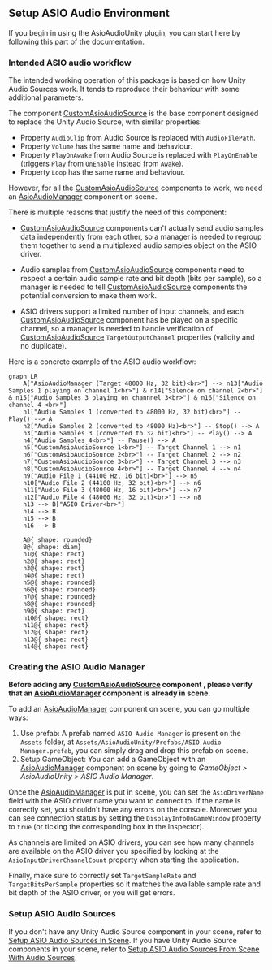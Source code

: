 ## Setup ASIO Audio Environment

If you begin in using the AsioAudioUnity plugin, you can start here by following this part of the documentation.

### Intended ASIO audio workflow

The intended working operation of this package is based on how Unity Audio Sources work. It tends to reproduce their behaviour with some additional parameters.

The component [CustomAsioAudioSource](/docs/Audio%20Components/CustomAsioAudioSource.md) is the base component designed to replace the Unity Audio Source, with similar properties:
- Property `AudioClip` from Audio Source is replaced with `AudioFilePath`.
- Property `Volume` has the same name and behaviour.
- Property `PlayOnAwake` from Audio Source is replaced with `PlayOnEnable` (triggers `Play` from `OnEnable` instead from `Awake`).
- Property `Loop` has the same name and behaviour.

However, for all the [CustomAsioAudioSource](/docs/Audio%20Components/CustomAsioAudioSource.md) components to work, we need an [AsioAudioManager](/docs/Audio%20Components/AsioAudioManager.md) component on scene.

There is multiple reasons that justify the need of this component:
- [CustomAsioAudioSource](/docs/Audio%20Components/CustomAsioAudioSource.md) components can't actually send audio samples data independently from each other, so a manager is needed to regroup them together to send a multiplexed audio samples object on the ASIO driver.

- Audio samples from [CustomAsioAudioSource](/docs/Audio%20Components/CustomAsioAudioSource.md) components need to respect a certain audio sample rate and bit depth (bits per sample), so a manager is needed to tell [CustomAsioAudioSource](/docs/Audio%20Components/CustomAsioAudioSource.md) components the potential conversion to make them work.

- ASIO drivers support a limited number of input channels, and each [CustomAsioAudioSource](/docs/Audio%20Components/CustomAsioAudioSource.md) component has be played on a specific channel, so a manager is needed to handle verification of [CustomAsioAudioSource](/docs/Audio%20Components/CustomAsioAudioSource.md) `TargetOutputChannel` properties (validity and no duplicate).

Here is a concrete example of the ASIO audio workflow:

```mermaid
graph LR
    A["AsioAudioManager (Target 48000 Hz, 32 bit)<br>"] --> n13["Audio Samples 1 playing on channel 1<br>"] & n14["Silence on channel 2<br>"] & n15["Audio Samples 3 playing on channnel 3<br>"] & n16["Silence on channel 4 <br>"]
    n1["Audio Samples 1 (converted to 48000 Hz, 32 bit)<br>"] -- Play() --> A
    n2["Audio Samples 2 (converted to 48000 Hz)<br>"] -- Stop() --> A
    n3["Audio Samples 3 (converted to 32 bit)<br>"] -- Play() --> A
    n4["Audio Samples 4<br>"] -- Pause() --> A
    n5["CustomAsioAudioSource 1<br>"] -- Target Channel 1 --> n1
    n6["CustomAsioAudioSource 2<br>"] -- Target Channel 2 --> n2
    n7["CustomAsioAudioSource 3<br>"] -- Target Channel 3 --> n3
    n8["CustomAsioAudioSource 4<br>"] -- Target Channel 4 --> n4
    n9["Audio File 1 (44100 Hz, 16 bit)<br>"] --> n5
    n10["Audio File 2 (44100 Hz, 32 bit)<br>"] --> n6
    n11["Audio File 3 (48000 Hz, 16 bit)<br>"] --> n7
    n12["Audio File 4 (48000 Hz, 32 bit)<br>"] --> n8
    n13 --> B["ASIO Driver<br>"]
    n14 --> B
    n15 --> B
    n16 --> B

    A@{ shape: rounded}
    B@{ shape: diam}
    n1@{ shape: rect}
    n2@{ shape: rect}
    n3@{ shape: rect}
    n4@{ shape: rect}
    n5@{ shape: rounded}
    n6@{ shape: rounded}
    n7@{ shape: rounded}
    n8@{ shape: rounded}
    n9@{ shape: rect}
    n10@{ shape: rect}
    n11@{ shape: rect}
    n12@{ shape: rect}
    n13@{ shape: rect}
    n14@{ shape: rect}
```

### Creating the ASIO Audio Manager

**Before adding any [CustomAsioAudioSource](/docs/Audio%20Components/CustomAsioAudioSource.md) component , please verify that an [AsioAudioManager](/docs/Audio%20Components/AsioAudioManager.md) component is already in scene.**

To add an [AsioAudioManager](/docs/Audio%20Components/AsioAudioManager.md) component on scene, you can go multiple ways:

1. Use prefab: A prefab named `ASIO Audio Manager` is present on the `Assets` folder, at `Assets/AsioAudioUnity/Prefabs/ASIO Audio Manager.prefab`, you can simply drag and drop this prefab on scene.
2. Setup GameObject: You can add a GameObject with an [AsioAudioManager](/docs/Audio%20Components/AsioAudioManager.md) component on scene by going to *GameObject > AsioAudioUnity > ASIO Audio Manager*.

Once the [AsioAudioManager](/docs/Audio%20Components/AsioAudioManager.md) is put in scene, you can set the `AsioDriverName` field with the ASIO driver name you want to connect to. If the name is correctly set, you shouldn't have any errors on the console. Moreover you can see connection status by setting the `DisplayInfoOnGameWindow` property to `true` (or ticking the corresponding box in the Inspector).

As channels are limited on ASIO drivers, you can see how many channels are available on the ASIO driver you specified by looking at the `AsioInputDriverChannelCount` property when starting the application.

Finally, make sure to correctly set `TargetSampleRate` and `TargetBitsPerSample` properties so it matches the available sample rate and bit depth of the ASIO driver, or you will get errors.

### Setup ASIO Audio Sources

If you don't have any Unity Audio Source component in your scene, refer to [Setup ASIO Audio Sources In Scene](/docs/SetupAsioAudioSourcesInScene.md).
If you have Unity Audio Source components in your scene, refer to [Setup ASIO Audio Sources From Scene With Audio Sources](/docs/SetupFromSceneWithAudioSources.md).